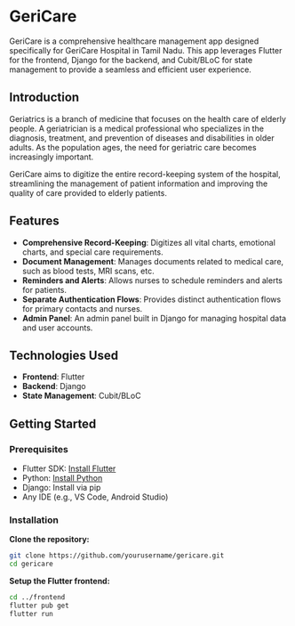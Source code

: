 # GeriCare

GeriCare is a comprehensive healthcare management app designed specifically for GeriCare Hospital in Tamil Nadu. This app leverages Flutter for the frontend, Django for the backend, and Cubit/BLoC for state management to provide a seamless and efficient user experience.

## Introduction

Geriatrics is a branch of medicine that focuses on the health care of elderly people. A geriatrician is a medical professional who specializes in the diagnosis, treatment, and prevention of diseases and disabilities in older adults. As the population ages, the need for geriatric care becomes increasingly important.

GeriCare aims to digitize the entire record-keeping system of the hospital, streamlining the management of patient information and improving the quality of care provided to elderly patients.

## Features

- **Comprehensive Record-Keeping**: Digitizes all vital charts, emotional charts, and special care requirements.
- **Document Management**: Manages documents related to medical care, such as blood tests, MRI scans, etc.
- **Reminders and Alerts**: Allows nurses to schedule reminders and alerts for patients.
- **Separate Authentication Flows**: Provides distinct authentication flows for primary contacts and nurses.
- **Admin Panel**: An admin panel built in Django for managing hospital data and user accounts.

## Technologies Used

- **Frontend**: Flutter
- **Backend**: Django
- **State Management**: Cubit/BLoC

## Getting Started

### Prerequisites

- Flutter SDK: [Install Flutter](https://flutter.dev/docs/get-started/install)
- Python: [Install Python](https://www.python.org/downloads/)
- Django: Install via pip
- Any IDE (e.g., VS Code, Android Studio)

### Installation

**Clone the repository:**
```bash
git clone https://github.com/yourusername/gericare.git
cd gericare
```
**Setup the Flutter frontend:**
```bash
cd ../frontend
flutter pub get
flutter run
```
